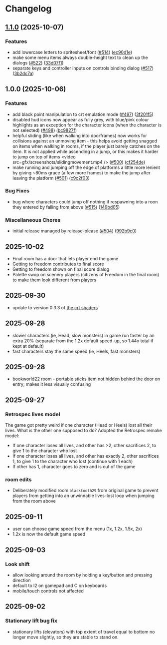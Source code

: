 # Changelog

## [1.1.0](https://github.com/jimhigson/head-over-heels-online/compare/v1.0.0...v1.1.0) (2025-10-07)


### Features

* add lowercase letters to spritesheet/font ([#514](https://github.com/jimhigson/head-over-heels-online/issues/514)) ([ec90d1e](https://github.com/jimhigson/head-over-heels-online/commit/ec90d1e09cdb45b2c4a27d5f98cd9d6d32ff4e74))
* make some menu items always double-height text to clean up the dialogs ([#522](https://github.com/jimhigson/head-over-heels-online/issues/522)) ([33d07f1](https://github.com/jimhigson/head-over-heels-online/commit/33d07f17b4db634226842a59e3f88215c4a5ef0f))
* separate keys and controller inputs on controls binding dialog ([#517](https://github.com/jimhigson/head-over-heels-online/issues/517)) ([3b2dc7a](https://github.com/jimhigson/head-over-heels-online/commit/3b2dc7add2f87ccc48c28eb05a819204cecda3e9))

## 1.0.0 (2025-10-06)


### Features

* add black point manipulation to crt emulation mode ([#497](https://github.com/jimhigson/head-over-heels-online/issues/497)) ([3f201f5](https://github.com/jimhigson/head-over-heels-online/commit/3f201f5bf5e8d7267e7b75025cbe40d8c3317aff))
* disabled hud icons now appear as fully grey, with blue/pink colour highlights as an exception for the character icons (when the character is not selected) ([#498](https://github.com/jimhigson/head-over-heels-online/issues/498)) ([bc9827f](https://github.com/jimhigson/head-over-heels-online/commit/bc9827f419ec658631d6ba1bab556e727f60a6a1))
* helpful sliding (like when walking into doorframes) now works for collisions against an unmoving item - this helps avoid getting snagged on items when walking in rooms, if the player just barely catches on the item. It is not applied while ascending in a jump, or this makes it harder to jump on top of items &lt;video src=gfx/screenshots/slidingmovement.mp4 /&gt; ([#500](https://github.com/jimhigson/head-over-heels-online/issues/500)) ([cf254de](https://github.com/jimhigson/head-over-heels-online/commit/cf254de784dce61a4d9d36758c52e92219fe9359))
* make running and jumping off the edge of platforms a little more lenient by giving ~80ms grace (a few more frames) to make the jump after leaving the platform ([#501](https://github.com/jimhigson/head-over-heels-online/issues/501)) ([c9c2f03](https://github.com/jimhigson/head-over-heels-online/commit/c9c2f03e3061bab058874e6e870a98f958e93021))


### Bug Fixes

* bug where characters could jump off nothing if respawning into a roon they entered by falling from above ([#515](https://github.com/jimhigson/head-over-heels-online/issues/515)) ([149bd05](https://github.com/jimhigson/head-over-heels-online/commit/149bd05c989d008fd41494933aa5f639cf1178ff))


### Miscellaneous Chores

* initial release managed by release-please ([#504](https://github.com/jimhigson/head-over-heels-online/issues/504)) ([992b9c0](https://github.com/jimhigson/head-over-heels-online/commit/992b9c0eab3bff42dc70250b1847001f4f4a1a9a))

## 2025-10-02
* Final room has a door that lets player end the game
* Getting to freedom contributes to final score
* Getting to freedom shown on final score dialog
* Palette swop on scenery players (citizens of Freedom in the final room) to make them look different from players

## 2025-09-30
* update to version 0.3.3 of [the crt shaders](https://github.com/jimhigson/jims_shaders.git)
## 2025-09-28

* slower characters (ie, Head, slow monsters) in game run faster by an extra 20% (separate from the 1.2x default speed-up, so 1.44x total if kept at default)
* fast characters stay the same speed (ie, Heels, fast monsters)

## 2025-09-28
* bookworld22 room - portable sticks item not hidden behind the door on entry; makes it less visually confusing

## 2025-09-27

### Retrospec lives model

The game got pretty weird if one character (Head or Heels) lost all their lives. What is the other one supposed to do?
Adopted the Retrospec remake model:

* If one character loses all lives, and other has >2, other sacrifices 2, to give 1 to the character who lost
* If one character loses all lives, and other has exactly 2, other sacrifices 1, to give 1 to the character who lost (continue with 1 each)
* If other has 1, character goes to zero and is out of the game

### room edits

* Deliberately modified room `blacktooth29` from original game to prevent players from getting into an unwinnable lives-lost loop when jumping from the room above  

## 2025-09-11
* user can choose game speed from the menu (1x, 1.2x, 1.5x, 2x)
* 1.2x is now the default game speed
## 2025-09-03

### Look shift

* allow looking around the room by holding a key/button and pressing direction
* default to l2 on gamepad and C on keyboards
* mobile/touch controls not affected

## 2025-09-02

### Stationary lift bug fix

* stationary lifts (elevators) with top extent of travel equal to bottom no longer move slightly, so they are stable to stand on.
